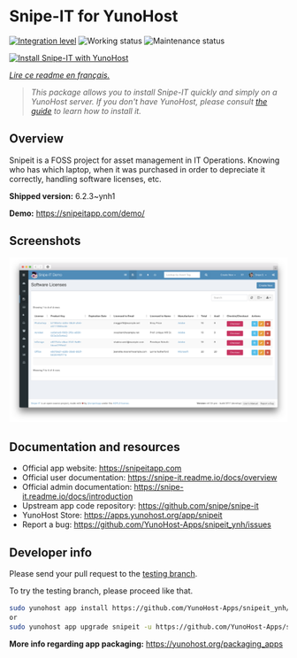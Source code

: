 <!--
N.B.: This README was automatically generated by https://github.com/YunoHost/apps/tree/master/tools/README-generator
It shall NOT be edited by hand.
-->

# Snipe-IT for YunoHost

[![Integration level](https://dash.yunohost.org/integration/snipeit.svg)](https://dash.yunohost.org/appci/app/snipeit) ![Working status](https://ci-apps.yunohost.org/ci/badges/snipeit.status.svg) ![Maintenance status](https://ci-apps.yunohost.org/ci/badges/snipeit.maintain.svg)

[![Install Snipe-IT with YunoHost](https://install-app.yunohost.org/install-with-yunohost.svg)](https://install-app.yunohost.org/?app=snipeit)

*[Lire ce readme en français.](./README_fr.md)*

> *This package allows you to install Snipe-IT quickly and simply on a YunoHost server.
If you don't have YunoHost, please consult [the guide](https://yunohost.org/#/install) to learn how to install it.*

## Overview

Snipeit is a FOSS project for asset management in IT Operations. Knowing who has which laptop, when it was purchased in order to depreciate it correctly, handling software licenses, etc.

**Shipped version:** 6.2.3~ynh1

**Demo:** https://snipeitapp.com/demo/

## Screenshots

![Screenshot of Snipe-IT](./doc/screenshots/screenshot.png)

## Documentation and resources

* Official app website: <https://snipeitapp.com>
* Official user documentation: <https://snipe-it.readme.io/docs/overview>
* Official admin documentation: <https://snipe-it.readme.io/docs/introduction>
* Upstream app code repository: <https://github.com/snipe/snipe-it>
* YunoHost Store: <https://apps.yunohost.org/app/snipeit>
* Report a bug: <https://github.com/YunoHost-Apps/snipeit_ynh/issues>

## Developer info

Please send your pull request to the [testing branch](https://github.com/YunoHost-Apps/snipeit_ynh/tree/testing).

To try the testing branch, please proceed like that.

``` bash
sudo yunohost app install https://github.com/YunoHost-Apps/snipeit_ynh/tree/testing --debug
or
sudo yunohost app upgrade snipeit -u https://github.com/YunoHost-Apps/snipeit_ynh/tree/testing --debug
```

**More info regarding app packaging:** <https://yunohost.org/packaging_apps>

